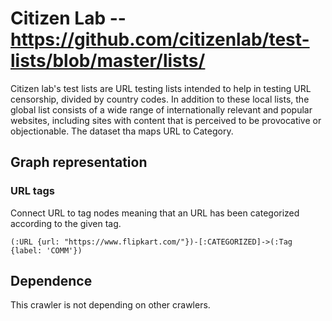 # Citizen Lab -- https://github.com/citizenlab/test-lists/blob/master/lists/

Citizen lab's test lists are URL testing lists intended to help in testing URL censorship, divided by country codes. In addition to these local lists, the global list consists of a wide range of internationally relevant and popular websites, including sites with content that is perceived to be provocative or objectionable. The dataset tha maps URL to Category.

## Graph representation

### URL tags
Connect URL to tag nodes meaning that an URL has been categorized according to the
given tag.
```
(:URL {url: "https://www.flipkart.com/"})-[:CATEGORIZED]->(:Tag {label: 'COMM'})
```

## Dependence

This crawler is not depending on other crawlers.
